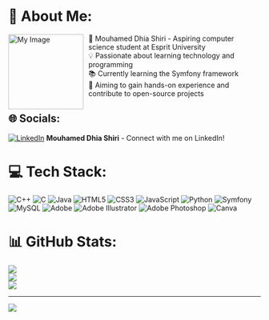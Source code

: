 # 💫 About Me:
<img src="https://camo.githubusercontent.com/2366b34bb903c09617990fb5fff4622f3e941349e846ddb7e73df872a9d21233/68747470733a2f2f63646e2e6472696262626c652e636f6d2f75736572732f3733303730332f73637265656e73686f74732f363538313234332f6176656e746f2e676966" alt="My Image" width="150" style="float:left; margin-right:10px;">
👤 Mouhamed Dhia Shiri - Aspiring computer science student at Esprit University<br>
💡 Passionate about learning technology and programming<br>
📚 Currently learning the Symfony framework<br>
🎯 Aiming to gain hands-on experience and contribute to open-source projects



## 🌐 Socials:
[![LinkedIn](https://img.shields.io/badge/LinkedIn-%230077B5.svg?logo=linkedin&logoColor=white)](https://www.linkedin.com/in/mouhamed-dhia-shiri-9479b6258/) **Mouhamed Dhia Shiri** - Connect with me on LinkedIn!

# 💻 Tech Stack:
![C++](https://img.shields.io/badge/c++-%2300599C.svg?style=for-the-badge&logo=c%2B%2B&logoColor=white) ![C](https://img.shields.io/badge/c-%2300599C.svg?style=for-the-badge&logo=c&logoColor=white) ![Java](https://img.shields.io/badge/java-%23ED8B00.svg?style=for-the-badge&logo=openjdk&logoColor=white) ![HTML5](https://img.shields.io/badge/html5-%23E34F26.svg?style=for-the-badge&logo=html5&logoColor=white) ![CSS3](https://img.shields.io/badge/css3-%231572B6.svg?style=for-the-badge&logo=css3&logoColor=white) ![JavaScript](https://img.shields.io/badge/javascript-%23323330.svg?style=for-the-badge&logo=javascript&logoColor=%23F7DF1E) ![Python](https://img.shields.io/badge/python-3670A0?style=for-the-badge&logo=python&logoColor=ffdd54) ![Symfony](https://img.shields.io/badge/symfony-%23000000.svg?style=for-the-badge&logo=symfony&logoColor=white) ![MySQL](https://img.shields.io/badge/mysql-4479A1.svg?style=for-the-badge&logo=mysql&logoColor=white) ![Adobe](https://img.shields.io/badge/adobe-%23FF0000.svg?style=for-the-badge&logo=adobe&logoColor=white) ![Adobe Illustrator](https://img.shields.io/badge/adobe%20illustrator-%23FF9A00.svg?style=for-the-badge&logo=adobe%20illustrator&logoColor=white) ![Adobe Photoshop](https://img.shields.io/badge/adobe%20photoshop-%2331A8FF.svg?style=for-the-badge&logo=adobe%20photoshop&logoColor=white) ![Canva](https://img.shields.io/badge/Canva-%2300C4CC.svg?style=for-the-badge&logo=Canva&logoColor=white)
# 📊 GitHub Stats:
![](https://github-readme-stats.vercel.app/api?username=mouhameddhia&theme=dark&hide_border=false&include_all_commits=true&count_private=false)<br/>
![](https://github-readme-streak-stats.herokuapp.com/?user=mouhameddhia&theme=dark&hide_border=false)<br/>
![](https://github-readme-stats.vercel.app/api/top-langs/?username=mouhameddhia&theme=dark&hide_border=false&include_all_commits=true&count_private=false&layout=compact)

---
[![](https://visitcount.itsvg.in/api?id=mouhameddhia&icon=0&color=0)](https://visitcount.itsvg.in)

<!-- Proudly created with GPRM ( https://gprm.itsvg.in ) -->
